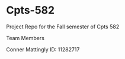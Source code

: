 # Cpts-582
Project Repo for the Fall semester of Cpts 582


Team Members

  Conner Mattingly ID: 11282717

  
